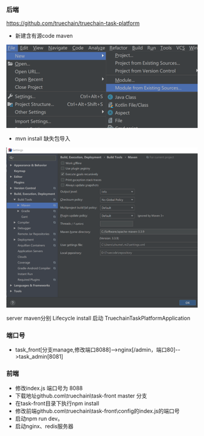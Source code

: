 ### 后端
  https://github.com/truechain/truechain-task-platform
- 新建含有源code maven 

![](https://github.com/SmallNancy/skills/blob/master/imgs/importSource.png)

- mvn install   缺失包导入

![img](https://github.com/SmallNancy/skills/blob/master/imgs/settingMVN.png)

 server  maven分别   Lifecycle install 
 启动   TruechainTaskPlatformApplication
 
 ### 端口号
 - task_front[分支manage,修改端口8088]-->nginx[/admin，端口80]-->task_admin[8081]
 
 ### 前端
 - 修改index.js 端口号为  8088
 - 下载地址github.com\truechain\task-front  master 分支
 - 在task-front目录下执行npm install
 - 修改前端github.com\truechain\task-front\config的index.js的端口号
 - 启动npm run dev。
 - 启动nginx、redis服务器
